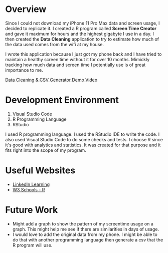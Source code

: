 # Overview

Since I could not download my iPhone 11 Pro Max data and screen usage, I decided to replicate it. I created a R program called **Screen Time Creator** and gave it maximum for hours and the highest gigabyte I use in a day. I then created the **Data Cleaning** application to try to estimate how much of the data used comes from the wifi at my house.

I wrote this application because I just got my phone back and I have tried to maintain a healthy screen time without it for over 10 months. Mimickly tracking how much data and screen time I potentially use is of great importance to me.

[Data Cleaning & CSV Generator Demo Video](https://youtu.be/Rw5x1LPnpZM)

# Development Environment

1. Visual Studio Code
2. R Programming Language
3. RStudio

I used R programming language. I used the RStudio IDE to write the code. I also used Visual Studio Code to do some checks and tests. I choose R since it's good with analytics and statistics. It was created for that purpose and it fits right into the scope of my program.

# Useful Websites

- [LinkedIn Learning](https://www.linkedin.com/learning/r-for-data-science-analysis-and-visualization?u=2153100)
- [W3 Schools - R](https://my-learning.w3schools.com/tutorial/r)

# Future Work

- Might add a graph to show the pattern of my screentime usage on a graph. This might help me see if there are similarities in days of usage.
- I would love to add the original data from my phone. I might be able to do that with another programming language then generate a csv that the R program will use.
